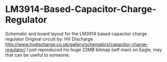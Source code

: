 LM3914-Based-Capacitor-Charge-Regulator
=======================================

Schematic and board layout for the LM3914 based capacitor charge regulator
Original circuit by: HV Discharge http://www.hvdischarge.co.uk/gallery/schematics/capacitor-charge-regulator/
I just reproduced his huge 22MB bitmap (wtf man) on Eagle, may that can be useful to someone.
